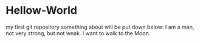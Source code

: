 # Hellow-World
my first git repository
something about will be put down below:
I am a man, not very strong, but not weak. I want to walk to the Moon.
